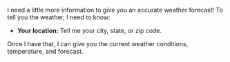 I need a little more information to give you an accurate weather forecast!  To tell you the weather, I need to know:

*   **Your location:**  Tell me your city, state, or zip code.

Once I have that, I can give you the current weather conditions, temperature, and forecast.

